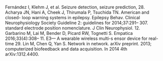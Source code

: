 Fernández I, Klehm J, et al. Seizure detection, seizure prediction, 28. Acharya JN, Hani A, Cheek J, Thirumala P, Tsuchida TN. American
and closed- loop warning systems in epilepsy. Epilepsy Behav. Clinical Neurophysiology Society Guideline 2: guidelines for
2014;37:291– 307. standard electrode position nomenclature. J Clin Neurophysiol.
12. Garbarino M, Lai M, Bender D, Picard RW, Tognetti S. Empatica 2016;33(4):308– 11.
E3— A wearable wireless multi-s ensor device for real- time 29. Lin M, Chen Q, Yan S. Network in network. arXiv preprint. 2013;
computerized biofeedback and data acquisition. In 2014 4th arXiv:1312.4400.